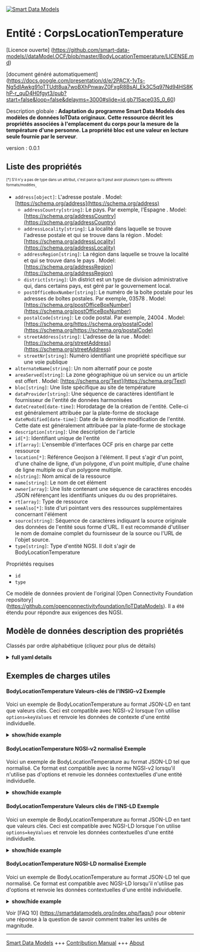 <!-- 10-Header -->    
[![Smart Data Models](https://smartdatamodels.org/wp-content/uploads/2022/01/SmartDataModels_logo.png "Logo")](https://smartdatamodels.org)    
Entité : CorpsLocationTemperature    
=================================<!-- /10-Header -->    
<!-- 15-License -->    
[Licence ouverte] (https://github.com/smart-data-models//dataModel.OCF/blob/master/BodyLocationTemperature/LICENSE.md)    
[document généré automatiquement] (https://docs.google.com/presentation/d/e/2PACX-1vTs-Ng5dIAwkg91oTTUdt8ua7woBXhPnwavZ0FxgR8BsAI_Ek3C5q97Nd94HS8KhP-r_quD4H0fgyt3/pub?start=false&loop=false&delayms=3000#slide=id.gb715ace035_0_60)    
<!-- /15-License -->    
<!-- 20-Description -->    
Description globale : **Adaptation du programme Smart Data Models des modèles de données IoTData originaux. Cette ressource décrit les propriétés associées à l'emplacement du corps pour la mesure de la température d'une personne. La propriété bloc est une valeur en lecture seule fournie par le serveur**.    
version : 0.0.1    
<!-- /20-Description -->    
<!-- 30-PropertiesList -->    
## Liste des propriétés    
<sup><sub>[*] S'il n'y a pas de type dans un attribut, c'est parce qu'il peut avoir plusieurs types ou différents formats/modèles</sub></sup>.    
- `address[object]`: L'adresse postale  . Model: [https://schema.org/address](https://schema.org/address)	- `addressCountry[string]`: Le pays. Par exemple, l'Espagne  . Model: [https://schema.org/addressCountry](https://schema.org/addressCountry)    
	- `addressLocality[string]`: La localité dans laquelle se trouve l'adresse postale et qui se trouve dans la région  . Model: [https://schema.org/addressLocality](https://schema.org/addressLocality)    
	- `addressRegion[string]`: La région dans laquelle se trouve la localité et qui se trouve dans le pays  . Model: [https://schema.org/addressRegion](https://schema.org/addressRegion)    
	- `district[string]`: Un district est un type de division administrative qui, dans certains pays, est géré par le gouvernement local.      
	- `postOfficeBoxNumber[string]`: Le numéro de la boîte postale pour les adresses de boîtes postales. Par exemple, 03578  . Model: [https://schema.org/postOfficeBoxNumber](https://schema.org/postOfficeBoxNumber)    
	- `postalCode[string]`: Le code postal. Par exemple, 24004  . Model: [https://schema.org/https://schema.org/postalCode](https://schema.org/https://schema.org/postalCode)    
	- `streetAddress[string]`: L'adresse de la rue  . Model: [https://schema.org/streetAddress](https://schema.org/streetAddress)    
	- `streetNr[string]`: Numéro identifiant une propriété spécifique sur une voie publique      
- `alternateName[string]`: Un nom alternatif pour ce poste  - `areaServed[string]`: La zone géographique où un service ou un article est offert  . Model: [https://schema.org/Text](https://schema.org/Text)- `bloc[string]`: Une liste spécifique au site de température  - `dataProvider[string]`: Une séquence de caractères identifiant le fournisseur de l'entité de données harmonisées  - `dateCreated[date-time]`: Horodatage de la création de l'entité. Celle-ci est généralement attribuée par la plate-forme de stockage  - `dateModified[date-time]`: Date de la dernière modification de l'entité. Cette date est généralement attribuée par la plate-forme de stockage  - `description[string]`: Une description de l'article  - `id[*]`: Identifiant unique de l'entité  - `if[array]`: L'ensemble d'interfaces OCF pris en charge par cette ressource  - `location[*]`: Référence Geojson à l'élément. Il peut s'agir d'un point, d'une chaîne de ligne, d'un polygone, d'un point multiple, d'une chaîne de ligne multiple ou d'un polygone multiple.  - `n[string]`: Nom amical de la ressource  - `name[string]`: Le nom de cet élément  - `owner[array]`: Une liste contenant une séquence de caractères encodés JSON référençant les identifiants uniques du ou des propriétaires.  - `rt[array]`: Type de ressource  - `seeAlso[*]`: liste d'uri pointant vers des ressources supplémentaires concernant l'élément  - `source[string]`: Séquence de caractères indiquant la source originale des données de l'entité sous forme d'URL. Il est recommandé d'utiliser le nom de domaine complet du fournisseur de la source ou l'URL de l'objet source.  - `type[string]`: Type d'entité NGSI. Il doit s'agir de BodyLocationTemperature  <!-- /30-PropertiesList -->    
<!-- 35-RequiredProperties -->    
Propriétés requises    
- `id`  - `type`  <!-- /35-RequiredProperties -->    
<!-- 40-RequiredProperties -->    
Ce modèle de données provient de l'original [Open Connectivity Foundation repository] (https://github.com/openconnectivityfoundation/IoTDataModels). Il a été étendu pour répondre aux exigences des NGSI.    
<!-- /40-RequiredProperties -->    
<!-- 50-DataModelHeader -->    
## Modèle de données description des propriétés    
Classés par ordre alphabétique (cliquez pour plus de détails)    
<!-- /50-DataModelHeader -->    
<!-- 60-ModelYaml -->    
<details><summary><strong>full yaml details</strong></summary>      
```yaml    
BodyLocationTemperature:      
  description: Smart Data Models Program adaptation of the original IoTData data Models. This Resource describes the Properties associated with body location for temperature measurement of a person. The bloc Property is a read-only value that is provided by the Server.      
  properties:      
    address:      
      description: The mailing address      
      properties:      
        addressCountry:      
          description: 'The country. For example, Spain'      
          type: string      
          x-ngsi:      
            model: https://schema.org/addressCountry      
            type: Property      
        addressLocality:      
          description: 'The locality in which the street address is, and which is in the region'      
          type: string      
          x-ngsi:      
            model: https://schema.org/addressLocality      
            type: Property      
        addressRegion:      
          description: 'The region in which the locality is, and which is in the country'      
          type: string      
          x-ngsi:      
            model: https://schema.org/addressRegion      
            type: Property      
        district:      
          description: 'A district is a type of administrative division that, in some countries, is managed by the local government'      
          type: string      
          x-ngsi:      
            type: Property      
        postOfficeBoxNumber:      
          description: 'The post office box number for PO box addresses. For example, 03578'      
          type: string      
          x-ngsi:      
            model: https://schema.org/postOfficeBoxNumber      
            type: Property      
        postalCode:      
          description: 'The postal code. For example, 24004'      
          type: string      
          x-ngsi:      
            model: https://schema.org/https://schema.org/postalCode      
            type: Property      
        streetAddress:      
          description: The street address      
          type: string      
          x-ngsi:      
            model: https://schema.org/streetAddress      
            type: Property      
        streetNr:      
          description: Number identifying a specific property on a public street      
          type: string      
          x-ngsi:      
            type: Property      
      type: object      
      x-ngsi:      
        model: https://schema.org/address      
        type: Property      
    alternateName:      
      description: An alternative name for this item      
      type: string      
      x-ngsi:      
        type: Property      
    areaServed:      
      description: The geographic area where a service or offered item is provided      
      type: string      
      x-ngsi:      
        model: https://schema.org/Text      
        type: Property      
    bloc:      
      description: A list specific to temperature site      
      enum:      
        - axillary      
        - body      
        - ear      
        - finger      
        - gitract      
        - mouth      
        - rectum      
        - toe      
        - tympanum      
      readOnly: true      
      type: string      
      x-ngsi:      
        type: Property      
    dataProvider:      
      description: A sequence of characters identifying the provider of the harmonised data entity      
      type: string      
      x-ngsi:      
        type: Property      
    dateCreated:      
      description: Entity creation timestamp. This will usually be allocated by the storage platform      
      format: date-time      
      type: string      
      x-ngsi:      
        type: Property      
    dateModified:      
      description: Timestamp of the last modification of the entity. This will usually be allocated by the storage platform      
      format: date-time      
      type: string      
      x-ngsi:      
        type: Property      
    description:      
      description: A description of this item      
      type: string      
      x-ngsi:      
        type: Property      
    id:      
      anyOf:      
        - description: Identifier format of any NGSI entity      
          maxLength: 256      
          minLength: 1      
          pattern: ^[\w\-\.\{\}\$\+\*\[\]`|~^@!,:\\]+$      
          type: string      
          x-ngsi:      
            type: Property      
        - description: Identifier format of any NGSI entity      
          format: uri      
          type: string      
          x-ngsi:      
            type: Property      
      description: Unique identifier of the entity      
      x-ngsi:      
        type: Property      
    if:      
      description: The OCF Interface set supported by this Resource      
      items:      
        enum:      
          - oic.if.s      
          - oic.if.baseline      
        maxLength: 64      
        type: string      
      minItems: 1      
      readOnly: true      
      type: array      
      uniqueItems: true      
      x-ngsi:      
        type: Property      
    location:      
      description: 'Geojson reference to the item. It can be Point, LineString, Polygon, MultiPoint, MultiLineString or MultiPolygon'      
      oneOf:      
        - description: Geojson reference to the item. Point      
          properties:      
            bbox:      
              items:      
                type: number      
              minItems: 4      
              type: array      
            coordinates:      
              items:      
                type: number      
              minItems: 2      
              type: array      
            type:      
              enum:      
                - Point      
              type: string      
          required:      
            - type      
            - coordinates      
          title: GeoJSON Point      
          type: object      
          x-ngsi:      
            type: GeoProperty      
        - description: Geojson reference to the item. LineString      
          properties:      
            bbox:      
              items:      
                type: number      
              minItems: 4      
              type: array      
            coordinates:      
              items:      
                items:      
                  type: number      
                minItems: 2      
                type: array      
              minItems: 2      
              type: array      
            type:      
              enum:      
                - LineString      
              type: string      
          required:      
            - type      
            - coordinates      
          title: GeoJSON LineString      
          type: object      
          x-ngsi:      
            type: GeoProperty      
        - description: Geojson reference to the item. Polygon      
          properties:      
            bbox:      
              items:      
                type: number      
              minItems: 4      
              type: array      
            coordinates:      
              items:      
                items:      
                  items:      
                    type: number      
                  minItems: 2      
                  type: array      
                minItems: 4      
                type: array      
              type: array      
            type:      
              enum:      
                - Polygon      
              type: string      
          required:      
            - type      
            - coordinates      
          title: GeoJSON Polygon      
          type: object      
          x-ngsi:      
            type: GeoProperty      
        - description: Geojson reference to the item. MultiPoint      
          properties:      
            bbox:      
              items:      
                type: number      
              minItems: 4      
              type: array      
            coordinates:      
              items:      
                items:      
                  type: number      
                minItems: 2      
                type: array      
              type: array      
            type:      
              enum:      
                - MultiPoint      
              type: string      
          required:      
            - type      
            - coordinates      
          title: GeoJSON MultiPoint      
          type: object      
          x-ngsi:      
            type: GeoProperty      
        - description: Geojson reference to the item. MultiLineString      
          properties:      
            bbox:      
              items:      
                type: number      
              minItems: 4      
              type: array      
            coordinates:      
              items:      
                items:      
                  items:      
                    type: number      
                  minItems: 2      
                  type: array      
                minItems: 2      
                type: array      
              type: array      
            type:      
              enum:      
                - MultiLineString      
              type: string      
          required:      
            - type      
            - coordinates      
          title: GeoJSON MultiLineString      
          type: object      
          x-ngsi:      
            type: GeoProperty      
        - description: Geojson reference to the item. MultiLineString      
          properties:      
            bbox:      
              items:      
                type: number      
              minItems: 4      
              type: array      
            coordinates:      
              items:      
                items:      
                  items:      
                    items:      
                      type: number      
                    minItems: 2      
                    type: array      
                  minItems: 4      
                  type: array      
                type: array      
              type: array      
            type:      
              enum:      
                - MultiPolygon      
              type: string      
          required:      
            - type      
            - coordinates      
          title: GeoJSON MultiPolygon      
          type: object      
          x-ngsi:      
            type: GeoProperty      
      x-ngsi:      
        type: GeoProperty      
    n:      
      description: Friendly name of the Resource      
      maxLength: 64      
      readOnly: true      
      type: string      
      x-ngsi:      
        type: Property      
    name:      
      description: The name of this item      
      type: string      
      x-ngsi:      
        type: Property      
    owner:      
      description: A List containing a JSON encoded sequence of characters referencing the unique Ids of the owner(s)      
      items:      
        anyOf:      
          - description: Identifier format of any NGSI entity      
            maxLength: 256      
            minLength: 1      
            pattern: ^[\w\-\.\{\}\$\+\*\[\]`|~^@!,:\\]+$      
            type: string      
            x-ngsi:      
              type: Property      
          - description: Identifier format of any NGSI entity      
            format: uri      
            type: string      
            x-ngsi:      
              type: Property      
        description: Unique identifier of the entity      
        x-ngsi:      
          type: Property      
      type: array      
      x-ngsi:      
        type: Property      
    rt:      
      description: Resource Type      
      items:      
        enum:      
          - oic.r.body.location.temperature      
        maxLength: 64      
        type: string      
      minItems: 1      
      readOnly: true      
      type: array      
      uniqueItems: true      
      x-ngsi:      
        type: Property      
    seeAlso:      
      description: list of uri pointing to additional resources about the item      
      oneOf:      
        - items:      
            format: uri      
            type: string      
          minItems: 1      
          type: array      
        - format: uri      
          type: string      
      x-ngsi:      
        type: Property      
    source:      
      description: 'A sequence of characters giving the original source of the entity data as a URL. Recommended to be the fully qualified domain name of the source provider, or the URL to the source object'      
      type: string      
      x-ngsi:      
        type: Property      
    type:      
      description: NGSI entity type. It has to be BodyLocationTemperature      
      enum:      
        - BodyLocationTemperature      
      type: string      
      x-ngsi:      
        type: Property      
  required:      
    - id      
    - type      
  type: object      
  x-derived-from: https://github.com/OpenInterConnect/IoTDataModels/blob/master/BodyLocationTemperatureResURI.swagger.json      
  x-disclaimer: 'Redistribution and use in source and binary forms, with or without modification, are permitted  provided that the license conditions are met. Copyleft (c) 2022 Contributors to Smart Data Models Program'      
  x-license-url: https://github.com/smart-data-models/dataModel.OCF/blob/master/BodyLocationTemperature/LICENSE.md      
  x-model-schema: https://smart-data-models.github.io/dataModel.IoTDataModels/BodyLocationTemperature/schema.json      
  x-model-tags: OCF      
  x-version: 0.0.1      
```    
</details>      
<!-- /60-ModelYaml -->    
<!-- 70-MiddleNotes -->    
<!-- /70-MiddleNotes -->    
<!-- 80-Examples -->    
## Exemples de charges utiles    
#### BodyLocationTemperature Valeurs-clés de l'INSIG-v2 Exemple    
Voici un exemple de BodyLocationTemperature au format JSON-LD en tant que valeurs clés. Ceci est compatible avec NGSI-v2 lorsque l'on utilise `options=keyValues` et renvoie les données de contexte d'une entité individuelle.    
<details><summary><strong>show/hide example</strong></summary>      
```json  
{  
  "id": "urn:ngsi-ld:BodyLocationTemperature:id:OJOU:20990699",  
  "dateCreated": "1989-08-03T16:46:41Z",  
  "dateModified": "2000-09-28T16:40:46Z",  
  "source": "Natural machine art Mr anyone allow. Way can each get thank inside. Find fall feeling interest here even particular account.",  
  "name": "Boy crime soldier position boy how. People propert",  
  "alternateName": "Movement wonder security. Into fish life season sometimes. Prove trial value give in.",  
  "description": "Federal entire occur. Now best return. Provide certain type nor check.",  
  "dataProvider": "Floor week authority. Very people play fact ten discuss. Western often pa",  
  "owner": [  
    "urn:ngsi-ld:BodyLocationTemperature:items:DQNB:28110612",  
    "urn:ngsi-ld:BodyLocationTemperature:items:UYGQ:39785325"  
  ],  
  "seeAlso": [  
    "urn:ngsi-ld:BodyLocationTemperature:items:WRKH:23444925"  
  ],  
  "location": {  
    "type": "Point",  
    "coordinates": [  
      87.0870265,  
      8.704007  
    ]  
  },  
  "address": {  
    "streetAddress": "Do past na",  
    "addressLocality": "Allow order design difference. Industr",  
    "addressRegion": "Note doctor table cover partner director five. Building tell kid affect including yeah actually. Require white because boy",  
    "addressCountry": "College before character popular activity. Dream involve level crime structure customer toward.",  
    "postalCode": "Art tax medical out finish too method across. Physical board car quickly. Individual level expect material coach.",  
    "postOfficeBoxNumber": "Unit cultural participant speech nation sign teacher. Ground never west ",  
    "streetNr": "Field minute as final card. Expect occur decide affect.",  
    "district": "Treat put buy. Help stop federal son. Spend full police out away hair."  
  },  
  "areaServed": "Hospital may two. Orde",  
  "rt": [  
    "oic.r.body.location.temperature"  
  ],  
  "bloc": "toe",  
  "n": "Hour ",  
  "if": [  
    "oic.if.s"  
  ],  
  "type": "BodyLocationTemperature"  
}  
```  
</details>    
#### BodyLocationTemperature NGSI-v2 normalisé Exemple    
Voici un exemple de BodyLocationTemperature au format JSON-LD tel que normalisé. Ce format est compatible avec la norme NGSI-v2 lorsqu'il n'utilise pas d'options et renvoie les données contextuelles d'une entité individuelle.    
<details><summary><strong>show/hide example</strong></summary>      
```json  
{  
  "id": "urn:ngsi-ld:BodyLocationTemperature:id:OJOU:20990699",  
  "dateCreated": {  
    "type": "DateTime",  
    "value": "1989-08-03T16:46:41Z"  
  },  
  "dateModified": {  
    "type": "DateTime",  
    "value": "2000-09-28T16:40:46Z"  
  },  
  "source": {  
    "type": "Text",  
    "value": "Natural machine art Mr anyone allow. Way can each get thank inside. Find fall feeling interest here even particular account."  
  },  
  "name": {  
    "type": "Text",  
    "value": "Boy crime soldier position boy how. People propert"  
  },  
  "alternateName": {  
    "type": "Text",  
    "value": "Movement wonder security. Into fish life season sometimes. Prove trial value give in."  
  },  
  "description": {  
    "type": "Text",  
    "value": "Federal entire occur. Now best return. Provide certain type nor check."  
  },  
  "dataProvider": {  
    "type": "Text",  
    "value": "Floor week authority. Very people play fact ten discuss. Western often pa"  
  },  
  "owner": {  
    "type": "StructuredValue",  
    "value": [  
      "urn:ngsi-ld:BodyLocationTemperature:items:DQNB:28110612",  
      "urn:ngsi-ld:BodyLocationTemperature:items:UYGQ:39785325"  
    ]  
  },  
  "seeAlso": {  
    "type": "StructuredValue",  
    "value": [  
      "urn:ngsi-ld:BodyLocationTemperature:items:WRKH:23444925"  
    ]  
  },  
  "location": {  
    "type": "geo:json",  
    "value": {  
      "type": "Point",  
      "coordinates": [  
        87.0870265,  
        8.704007  
      ]  
    }  
  },  
  "address": {  
    "type": "StructuredValue",  
    "value": {  
      "streetAddress": "Do past na",  
      "addressLocality": "Allow order design difference. Industr",  
      "addressRegion": "Note doctor table cover partner director five. Building tell kid affect including yeah actually. Require white because boy",  
      "addressCountry": "College before character popular activity. Dream involve level crime structure customer toward.",  
      "postalCode": "Art tax medical out finish too method across. Physical board car quickly. Individual level expect material coach.",  
      "postOfficeBoxNumber": "Unit cultural participant speech nation sign teacher. Ground never west ",  
      "streetNr": "Field minute as final card. Expect occur decide affect.",  
      "district": "Treat put buy. Help stop federal son. Spend full police out away hair."  
    }  
  },  
  "areaServed": {  
    "type": "Text",  
    "value": "Hospital may two. Orde"  
  },  
  "rt": {  
    "type": "StructuredValue",  
    "value": [  
      "oic.r.body.location.temperature"  
    ]  
  },  
  "bloc": {  
    "type": "Text",  
    "value": "toe"  
  },  
  "n": {  
    "type": "Text",  
    "value": "Hour "  
  },  
  "if": {  
    "type": "StructuredValue",  
    "value": [  
      "oic.if.s"  
    ]  
  },  
  "type": "BodyLocationTemperature"  
}  
```  
</details>    
#### BodyLocationTemperature Valeurs clés de l'INS-LD Exemple    
Voici un exemple de BodyLocationTemperature au format JSON-LD en tant que valeurs clés. Ceci est compatible avec NGSI-LD lorsque l'on utilise `options=keyValues` et renvoie les données contextuelles d'une entité individuelle.    
<details><summary><strong>show/hide example</strong></summary>      
```json  
{  
  "id": "urn:ngsi-ld:BodyLocationTemperature:id:OJOU:20990699",  
  "dateCreated": "1989-08-03T16:46:41Z",  
  "dateModified": "2000-09-28T16:40:46Z",  
  "source": "Natural machine art Mr anyone allow. Way can each get thank inside. Find fall feeling interest here even particular account.",  
  "name": "Boy crime soldier position boy how. People propert",  
  "alternateName": "Movement wonder security. Into fish life season sometimes. Prove trial value give in.",  
  "description": "Federal entire occur. Now best return. Provide certain type nor check.",  
  "dataProvider": "Floor week authority. Very people play fact ten discuss. Western often pa",  
  "owner": [  
    "urn:ngsi-ld:BodyLocationTemperature:items:DQNB:28110612",  
    "urn:ngsi-ld:BodyLocationTemperature:items:UYGQ:39785325"  
  ],  
  "seeAlso": [  
    "urn:ngsi-ld:BodyLocationTemperature:items:WRKH:23444925"  
  ],  
  "location": {  
    "type": "Point",  
    "coordinates": [  
      87.0870265,  
      8.704007  
    ]  
  },  
  "address": {  
    "streetAddress": "Do past na",  
    "addressLocality": "Allow order design difference. Industr",  
    "addressRegion": "Note doctor table cover partner director five. Building tell kid affect including yeah actually. Require white because boy",  
    "addressCountry": "College before character popular activity. Dream involve level crime structure customer toward.",  
    "postalCode": "Art tax medical out finish too method across. Physical board car quickly. Individual level expect material coach.",  
    "postOfficeBoxNumber": "Unit cultural participant speech nation sign teacher. Ground never west ",  
    "streetNr": "Field minute as final card. Expect occur decide affect.",  
    "district": "Treat put buy. Help stop federal son. Spend full police out away hair."  
  },  
  "areaServed": "Hospital may two. Orde",  
  "rt": [  
    "oic.r.body.location.temperature"  
  ],  
  "bloc": "toe",  
  "n": "Hour ",  
  "if": [  
    "oic.if.s"  
  ],  
  "type": "BodyLocationTemperature",  
  "@context": [  
    "https://smartdatamodels.org/context.jsonld"  
  ]  
}  
```  
</details>    
#### BodyLocationTemperature NGSI-LD normalisé Exemple    
Voici un exemple de BodyLocationTemperature au format JSON-LD tel que normalisé. Ce format est compatible avec NGSI-LD lorsqu'il n'utilise pas d'options et renvoie les données contextuelles d'une entité individuelle.    
<details><summary><strong>show/hide example</strong></summary>      
```json  
{  
    "id": "urn:ngsi-ld:BodyLocationTemperature:id:OJOU:20990699",  
    "dateCreated": {  
        "type": "Property",  
        "value": {  
            "@type": "DateTime",  
            "@value": "1989-08-03T16:46:41Z"  
        }  
    },  
    "dateModified": {  
        "type": "Property",  
        "value": {  
            "@type": "DateTime",  
            "@value": "2000-09-28T16:40:46Z"  
        }  
    },  
    "source": {  
        "type": "Property",  
        "value": "Natural machine art Mr anyone allow. Way can each get thank inside. Find fall feeling interest here even particular account."  
    },  
    "name": {  
        "type": "Property",  
        "value": "Boy crime soldier position boy how. People propert"  
    },  
    "alternateName": {  
        "type": "Property",  
        "value": "Movement wonder security. Into fish life season sometimes. Prove trial value give in."  
    },  
    "description": {  
        "type": "Property",  
        "value": "Federal entire occur. Now best return. Provide certain type nor check."  
    },  
    "dataProvider": {  
        "type": "Property",  
        "value": "Floor week authority. Very people play fact ten discuss. Western often pa"  
    },  
    "owner": {  
        "type": "Property",  
        "value": [  
            "urn:ngsi-ld:BodyLocationTemperature:items:DQNB:28110612",  
            "urn:ngsi-ld:BodyLocationTemperature:items:UYGQ:39785325"  
        ]  
    },  
    "seeAlso": {  
        "type": "Property",  
        "value": [  
            "urn:ngsi-ld:BodyLocationTemperature:items:WRKH:23444925"  
        ]  
    },  
    "location": {  
        "type": "GeoProperty",  
        "value": {  
            "type": "Point",  
            "coordinates": [  
                87.0870265,  
                8.704007  
            ]  
        }  
    },  
    "address": {  
        "type": "Property",  
        "value": {  
            "streetAddress": "Do past na",  
            "addressLocality": "Allow order design difference. Industr",  
            "addressRegion": "Note doctor table cover partner director five. Building tell kid affect including yeah actually. Require white because boy",  
            "addressCountry": "College before character popular activity. Dream involve level crime structure customer toward.",  
            "postalCode": "Art tax medical out finish too method across. Physical board car quickly. Individual level expect material coach.",  
            "postOfficeBoxNumber": "Unit cultural participant speech nation sign teacher. Ground never west ",  
            "streetNr": "Field minute as final card. Expect occur decide affect.",  
            "district": "Treat put buy. Help stop federal son. Spend full police out away hair."  
        }  
    },  
    "areaServed": {  
        "type": "Property",  
        "value": "Hospital may two. Orde"  
    },  
    "rt": {  
        "type": "Property",  
        "value": [  
            "oic.r.body.location.temperature"  
        ]  
    },  
    "bloc": {  
        "type": "Property",  
        "value": "toe"  
    },  
    "n": {  
        "type": "Property",  
        "value": "Hour "  
    },  
    "if": {  
        "type": "Property",  
        "value": [  
            "oic.if.s"  
        ]  
    },  
    "type": "BodyLocationTemperature",  
    "@context": [  
        "https://smartdatamodels.org/context.jsonld"  
    ]  
}  
```  
</details><!-- /80-Examples -->    
<!-- 90-FooterNotes -->    
<!-- /90-FooterNotes -->    
<!-- 95-Units -->    
Voir [FAQ 10] (https://smartdatamodels.org/index.php/faqs/) pour obtenir une réponse à la question de savoir comment traiter les unités de magnitude.    
<!-- /95-Units -->    
<!-- 97-LastFooter -->    
---    
[Smart Data Models](https://smartdatamodels.org) +++ [Contribution Manual](https://bit.ly/contribution_manual) +++ [About](https://bit.ly/Introduction_SDM)<!-- /97-LastFooter -->    
